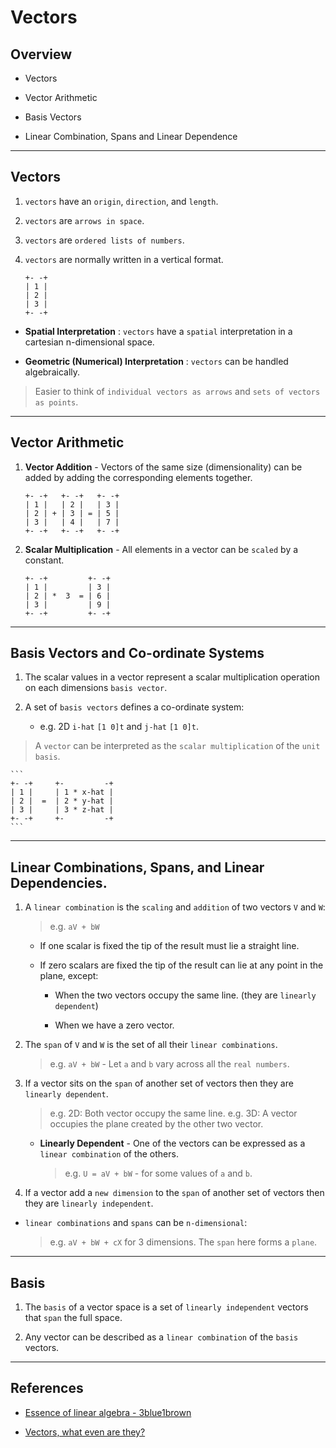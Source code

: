 # Vectors

## Overview

* Vectors

* Vector Arithmetic

* Basis Vectors

* Linear Combination, Spans and Linear Dependence

---

## Vectors

1. `vectors` have an `origin`, `direction`, and `length`.

2. `vectors` are `arrows in space`.

3. `vectors` are `ordered lists of numbers`.

4. `vectors` are normally written in a vertical format. 

    ```
    +- -+
    | 1 |
    | 2 |
    | 3 |
    +- -+
    ```

* __Spatial Interpretation__ :  `vectors` have a `spatial` interpretation in a cartesian n-dimensional space.

* __Geometric (Numerical) Interpretation__ : `vectors` can be handled algebraically.

> Easier to think of `individual vectors as arrows` and `sets of vectors as points`.

---

## Vector Arithmetic

1. __Vector Addition__ - Vectors of the same size (dimensionality) can be added by adding the corresponding elements together.

    ```
    +- -+   +- -+   +- -+
    | 1 |   | 2 |   | 3 |
    | 2 | + | 3 | = | 5 |
    | 3 |   | 4 |   | 7 |
    +- -+   +- -+   +- -+
    ```

2. __Scalar Multiplication__ - All elements in a vector can be `scaled` by a constant.

    ```
    +- -+         +- -+
    | 1 |         | 3 |
    | 2 | *  3  = | 6 |
    | 3 |         | 9 |
    +- -+         +- -+
    ```

---

## Basis Vectors and Co-ordinate Systems

1. The scalar values in a vector represent a scalar multiplication operation on each dimensions `basis vector`.

2. A set of `basis vectors` defines a co-ordinate system:

    * e.g. 2D `i-hat` `[1 0]t` and `j-hat` `[1 0]t`.

> A `vector` can be interpreted as the `scalar multiplication` of the `unit basis`.

    ```
    +- -+     +-         -+
    | 1 |     | 1 * x-hat |
    | 2 |  =  | 2 * y-hat |
    | 3 |     | 3 * z-hat |
    +- -+     +-         -+
    ```
---

## Linear Combinations, Spans, and Linear Dependencies.

1. A `linear combination` is the `scaling` and `addition` of two vectors `V` and `W`:

    > e.g. `aV + bW`

    * If one scalar is fixed the tip of the result must lie a straight line.

    * If zero scalars are fixed the tip of the result can lie at any point in the plane, except:

        * When the two vectors occupy the same line. (they are `linearly dependent`)

        * When we have a zero vector.

2. The `span` of `V` and `W` is the set of all their `linear combinations`.

    > e.g. `aV + bW` - Let `a` and `b` vary across all the `real numbers`.

3. If a vector sits on the `span` of another set of vectors then they are `linearly dependent`.

    > e.g. 2D: Both vector occupy the same line.
    > e.g. 3D: A vector occupies the plane created by the other two vector.

    * __Linearly Dependent__ - One of the vectors can be expressed as a `linear combination` of the others.

        > e.g. `U = aV + bW` - for some values of `a` and `b`.

4. If a vector add a `new dimension` to the `span` of another set of vectors then they are `linearly independent`.

* `linear combinations` and `spans` can be `n-dimensional`:

    > e.g. `aV + bW + cX` for 3 dimensions. The `span` here forms a `plane`.

---

## Basis

1. The `basis` of a vector space is a set of `linearly independent` vectors that `span` the full space.

2. Any vector can be described as a `linear combination` of the `basis` vectors.

---

## References

* [Essence of linear algebra - 3blue1brown](https://www.youtube.com/playlist?list=PLZHQObOWTQDPD3MizzM2xVFitgF8hE_ab)

* [Vectors, what even are they?](https://www.youtube.com/watch?v=fNk_zzaMoSs&list=PLZHQObOWTQDPD3MizzM2xVFitgF8hE_ab&index=1)